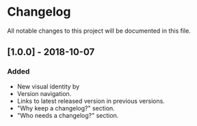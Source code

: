 # Changelog
All notable changes to this project will be documented in this file.

## [1.0.0] - 2018-10-07
### Added
- New visual identity by 
- Version navigation.
- Links to latest released version in previous versions.
- "Why keep a changelog?" section.
- "Who needs a changelog?" section.
